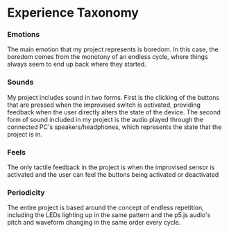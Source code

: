 # Experience Taxonomy

### Emotions
The main emotion that my project represents is boredom.  In this case, the boredom comes from the monotony of an endless cycle, where things always seem to end up back where they started.

### Sounds
My project includes sound in two forms.  First is the clicking of the buttons that are pressed when the improvised switch is activated, providing feedback when the user directly alters the state of the device.  The second form of sound included in my project is the audio played through the connected PC's speakers/headphones, which represents the state that the project is in.

### Feels
The only tactile feedback in the project is when the improvised sensor is activated and the user can feel the buttons being activated or deactivated

### Periodicity
The entire project is based around the concept of endless repetition, including the LEDs lighting up in the same pattern and the p5.js audio's pitch and waveform changing in the same order every cycle.
